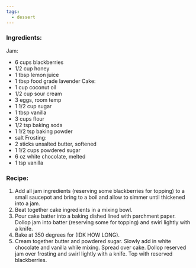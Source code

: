 ```yaml
---
tags:
  - dessert
---
```

### Ingredients:
Jam: 
- 6 cups blackberries
- 1/2 cup honey
- 1 tbsp lemon juice
- 1 tbsp food grade lavender
Cake:
- 1 cup coconut oil
- 1/2 cup sour cream
- 3 eggs, room temp
- 1 1/2 cup sugar
- 1 tbsp vanilla
- 3 cups flour
- 1/2 tsp baking soda
- 1 1/2 tsp baking powder
- salt
Frosting: 
- 2 sticks unsalted butter, softened
- 1 1/2 cups powdered sugar
- 6 oz white chocolate, melted
- 1 tsp vanilla

### Recipe:
1. Add all jam ingredients (reserving some blackberries for topping) to a small saucepot and bring to a boil and allow to simmer until thickened into a jam. 
2. Beat together cake ingredients in a mixing bowl. 
3. Pour cake batter into a baking dished lined with parchment paper. Dollop jam into batter (reserving some for topping) and swirl lightly with a knife.
4. Bake at 350 degrees for (IDK HOW LONG).
5. Cream together butter and powdered sugar. Slowly add in white chocolate and vanilla while mixing. Spread over cake. Dollop reserved jam over frosting and swirl lightly with a knife. Top with reserved blackberries. 